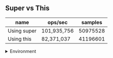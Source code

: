 ## Super vs This

|name|ops/sec|samples|
|-|-|-|
|Using super|101,935,756|50975528|
|Using this|82,371,037|41196601|


<details>
<summary>Environment</summary>

* __Machine:__ linux x64 | 4 vCPUs | 7.6GB Mem
* __Run:__ Fri Oct 11 2024 19:07:13 GMT+0000 (Coordinated Universal Time)
* __Node:__ `v18.20.4`
</details>

<!--
{"environment":{"platform":"linux","arch":"x64","cpus":4,"totalMemory":7.597888946533203},"benchmarks":[{"name":"Using super","opsSec":101935756.46231258,"samples":50975528},{"name":"Using this","opsSec":82371037.60120226,"samples":41196601}]}-->
